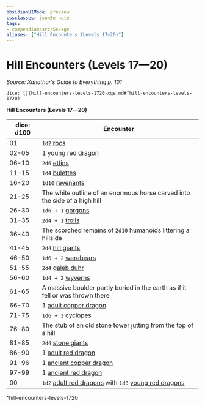 ```yaml
---
obsidianUIMode: preview
cssclasses: json5e-note
tags:
- compendium/src/5e/xge
aliases: ["Hill Encounters (Levels 17—20)"]
---
```

# Hill Encounters (Levels 17—20)
*Source: Xanathar's Guide to Everything p. 101* 

`dice: [](hill-encounters-levels-1720-xge.md#^hill-encounters-levels-1720)`

**Hill Encounters (Levels 17—20)**

| dice: d100 | Encounter |
|------------|-----------|
| 01 | `1d2` [rocs](/2-Mechanics/CLI/bestiary/monstrosity/roc.md) |
| 02-05 | 1 [young red dragon](/2-Mechanics/CLI/bestiary/dragon/young-red-dragon.md) |
| 06-10 | `2d6` [ettins](/2-Mechanics/CLI/bestiary/giant/ettin.md) |
| 11-15 | `1d4` [bulettes](/2-Mechanics/CLI/bestiary/monstrosity/bulette.md) |
| 16-20 | `1d10` [revenants](/2-Mechanics/CLI/bestiary/undead/revenant.md) |
| 21-25 | The white outline of an enormous horse carved into the side of a high hill |
| 26-30 | `1d6 + 1` [gorgons](/2-Mechanics/CLI/bestiary/monstrosity/gorgon.md) |
| 31-35 | `2d4 + 1` [trolls](/2-Mechanics/CLI/bestiary/giant/troll.md) |
| 36-40 | The scorched remains of `2d10` humanoids littering a hillside |
| 41-45 | `2d4` [hill giants](/2-Mechanics/CLI/bestiary/giant/hill-giant.md) |
| 46-50 | `1d6 + 2` [werebears](/2-Mechanics/CLI/bestiary/humanoid/werebear.md) |
| 51-55 | `2d4` [galeb duhr](/2-Mechanics/CLI/bestiary/elemental/galeb-duhr.md) |
| 56-60 | `1d4 + 2` [wyverns](/2-Mechanics/CLI/bestiary/dragon/wyvern.md) |
| 61-65 | A massive boulder partly buried in the earth as if it fell or was thrown there |
| 66-70 | 1 [adult copper dragon](/2-Mechanics/CLI/bestiary/dragon/adult-copper-dragon.md) |
| 71-75 | `1d6 + 3` [cyclopes](/2-Mechanics/CLI/bestiary/giant/cyclops.md) |
| 76-80 | The stub of an old stone tower jutting from the top of a hill |
| 81-85 | `2d4` [stone giants](/2-Mechanics/CLI/bestiary/giant/stone-giant.md) |
| 86-90 | 1 [adult red dragon](/2-Mechanics/CLI/bestiary/dragon/adult-red-dragon.md) |
| 91-96 | 1 [ancient copper dragon](/2-Mechanics/CLI/bestiary/dragon/ancient-copper-dragon.md) |
| 97-99 | 1 [ancient red dragon](/2-Mechanics/CLI/bestiary/dragon/ancient-red-dragon.md) |
| 00 | `1d2` [adult red dragons](/2-Mechanics/CLI/bestiary/dragon/adult-red-dragon.md) with `1d3` [young red dragons](/2-Mechanics/CLI/bestiary/dragon/young-red-dragon.md) |
^hill-encounters-levels-1720
